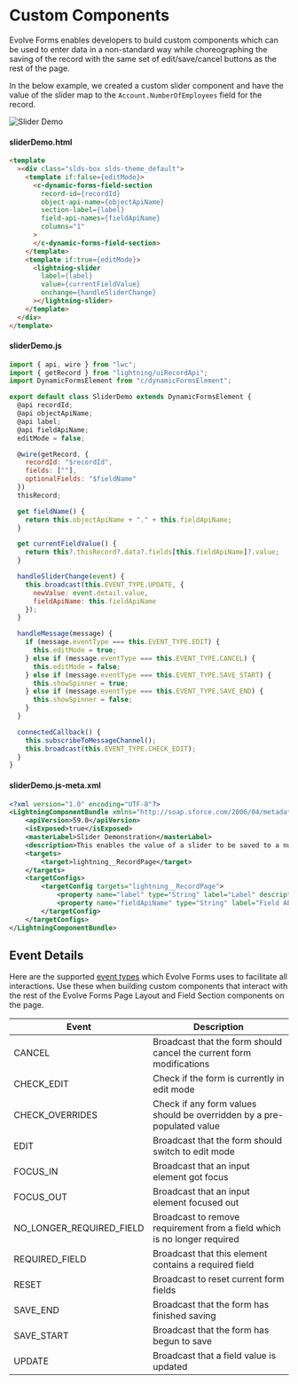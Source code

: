 # Custom Components

Evolve Forms enables developers to build custom components which can be used to
enter data in a non-standard way while choreographing the saving of the record
with the same set of edit/save/cancel buttons as the rest of the page.

In the below example, we created a custom slider component and have the value of
the slider map to the `Account.NumberOfEmployees` field for the record.

![Slider Demo](images/SliderDemo.gif)

#### sliderDemo.html

<!-- prettier-ignore -->
```html
<template
  ><div class="slds-box slds-theme_default">
    <template if:false={editMode}>
      <c-dynamic-forms-field-section
        record-id={recordId}
        object-api-name={objectApiName}
        section-label={label}
        field-api-names={fieldApiName}
        columns="1"
      >
      </c-dynamic-forms-field-section>
    </template>
    <template if:true={editMode}>
      <lightning-slider
        label={label}
        value={currentFieldValue}
        onchange={handleSliderChange}
      ></lightning-slider>
    </template>
  </div>
</template>
```

#### sliderDemo.js

```js
import { api, wire } from "lwc";
import { getRecord } from "lightning/uiRecordApi";
import DynamicFormsElement from "c/dynamicFormsElement";

export default class SliderDemo extends DynamicFormsElement {
  @api recordId;
  @api objectApiName;
  @api label;
  @api fieldApiName;
  editMode = false;

  @wire(getRecord, {
    recordId: "$recordId",
    fields: [""],
    optionalFields: "$fieldName"
  })
  thisRecord;

  get fieldName() {
    return this.objectApiName + "." + this.fieldApiName;
  }

  get currentFieldValue() {
    return this?.thisRecord?.data?.fields[this.fieldApiName]?.value;
  }

  handleSliderChange(event) {
    this.broadcast(this.EVENT_TYPE.UPDATE, {
      newValue: event.detail.value,
      fieldApiName: this.fieldApiName
    });
  }

  handleMessage(message) {
    if (message.eventType === this.EVENT_TYPE.EDIT) {
      this.editMode = true;
    } else if (message.eventType === this.EVENT_TYPE.CANCEL) {
      this.editMode = false;
    } else if (message.eventType === this.EVENT_TYPE.SAVE_START) {
      this.showSpinner = true;
    } else if (message.eventType === this.EVENT_TYPE.SAVE_END) {
      this.showSpinner = false;
    }
  }

  connectedCallback() {
    this.subscribeToMessageChannel();
    this.broadcast(this.EVENT_TYPE.CHECK_EDIT);
  }
}
```

#### sliderDemo.js-meta.xml

```xml
<?xml version="1.0" encoding="UTF-8"?>
<LightningComponentBundle xmlns="http://soap.sforce.com/2006/04/metadata">
    <apiVersion>59.0</apiVersion>
    <isExposed>true</isExposed>
    <masterLabel>Slider Demonstration</masterLabel>
    <description>This enables the value of a slider to be saved to a number field.</description>
    <targets>
        <target>lightning__RecordPage</target>
    </targets>
    <targetConfigs>
        <targetConfig targets="lightning__RecordPage">
            <property name="label" type="String" label="Label" description="Enter the API name of the field you would like the slider to be tied to."></property>
            <property name="fieldApiName" type="String" label="Field API Name" description="Enter the label."></property>
        </targetConfig>
    </targetConfigs>
</LightningComponentBundle>
```

## Event Details

Here are the supported
[event types](/evolve-forms/main/default/lwc/dynamicFormsElement/dynamicFormsElement.js)
which Evolve Forms uses to facilitate all interactions. Use these when building
custom components that interact with the rest of the Evolve Forms Page Layout and
Field Section components on the page.

<!-- prettier-ignore -->
| Event | Description |
| --- | --- | 
| CANCEL                   | Broadcast that the form should cancel the current form modifications |
| CHECK_EDIT               | Check if the form is currently in edit mode                          |
| CHECK_OVERRIDES          | Check if any form values should be overridden by a pre-populated value |
| EDIT                     | Broadcast that the form should switch to edit mode                   |
| FOCUS_IN                 | Broadcast that an input element got focus                            |
| FOCUS_OUT                | Broadcast that an input element focused out                          |
| NO_LONGER_REQUIRED_FIELD | Broadcast to remove requirement from a field which is no longer required   |
| REQUIRED_FIELD           | Broadcast that this element contains a required field                |
| RESET                    | Broadcast to reset current form fields                               |
| SAVE_END                 | Broadcast that the form has finished saving                          | (successful or not)                 |
| SAVE_START               | Broadcast that the form has begun to save                            |
| UPDATE                   | Broadcast that a field value is updated                              |
